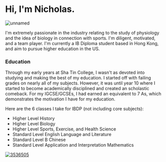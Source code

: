 # Hi, I'm Nicholas.


![unnamed](https://github.com/beepboopblap/About-Me/assets/89974500/7a2392fe-50c8-47bd-ba0f-4e1ccef77918)


I'm extremely passionate in the industry relating to the study of physiology and the idea of biology in connection with sports. I'm diligent, motivated, and a team player. I'm currently a IB Diploma student based in Hong Kong, and aim to pursue higher education in the US.


### Education

Through my early years at Sha Tin College, I wasn't as devoted into studying and making the best of my education. I started off with failing grades on nearly all of my subjects. However, it was until year 10 where I started to become academically disciplined and created an scholastic comeback. For my IGCSE/GCSEs, I had earned an equivalent to 7 As, which demonstrates the motivation I have for my education.

Here are the 6 classes I take for IBDP (not including core subjects):

- Higher Level History
- Higher Level Biology
- Higher Level Sports, Exercise, and Health Science
- Standard Level English Language and Literature
- Standard Level B Chinese
- Standard Level Application and Interpretation Mathematics







[![3536505](https://github.com/beepboopblap/About-Me/assets/89974500/82f45a07-1742-4519-83dd-6d46d366c4f8)][1]


[1]: https://www.linkedin.com/in/shen-le-xuan/

